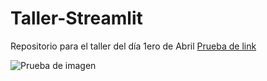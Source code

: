 # Taller-Streamlit
Repositorio para el taller del día 1ero de Abril
[Prueba de link](https://embamex.sre.gob.mx/republicadominicana/index.php)

![Prueba de imagen](https://img.asmedia.epimg.net/resizer/93MiN5HrJ4-ScqLR3R3wsarLU9I=/360x203/cloudfront-eu-central-1.images.arcpublishing.com/diarioas/D56EEJ2ZXBIOFGPHEYLA4AXHVI.jpg)
